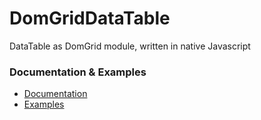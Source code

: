 # DomGridDataTable
DataTable as DomGrid module, written in native Javascript


### Documentation & Examples

- [Documentation](https://domgridlib.netcodev.de/module/datatable/documentation)
- [Examples](https://domgridlib.netcodev.de/module/datatable/example)
